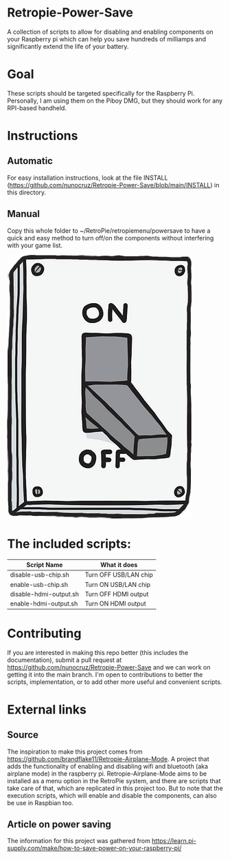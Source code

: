 # Retropie-Power-Save
A collection of scripts to allow for disabling and enabling components on your Raspberry pi which can help you save hundreds of milliamps and significantly extend the life of your battery.

# Goal
These scripts should be targeted specifically for the Raspberry Pi. Personally, I am using them on the Piboy DMG, but they should work for any RPI-based handheld.

# Instructions
## Automatic
For easy installation instructions, look at the file INSTALL (https://github.com/nunocruz/Retropie-Power-Save/blob/main/INSTALL) in this directory.

## Manual
Copy this whole folder to ~/RetroPie/retropiemenu/powersave to have a quick and easy method to turn off/on the components without interfering with your game list. 

![Image of the power save folder this script adds in RetroPie's EmulationStation Menu](https://raw.githubusercontent.com/nunocruz/Retropie-Power-Save/main/on-off-switch.png)

# The included scripts:

| Script Name               | What it does              |
| --- | --- |
|disable-usb-chip.sh        | Turn OFF USB/LAN chip         |
|enable-usb-chip.sh         | Turn ON USB/LAN chip          |
|disable-hdmi-output.sh     | Turn OFF HDMI output      |
|enable-hdmi-output.sh      | Turn ON HDMI output       |

# Contributing
If you are interested in making this repo better (this includes the documentation), submit a pull request at https://github.com/nunocruz/Retropie-Power-Save and we can work on getting it into the main branch. I'm open to contributions to better the scripts, implementation, or to add other more useful and convenient scripts.

# External links

## Source
The inspiration to make this project comes from https://github.com/brandflake11/Retropie-Airplane-Mode. A project that adds the functionality of enabling and disabling wifi and bluetooth (aka airplane mode) in the raspberry pi.
Retropie-Airplane-Mode aims to be installed as a menu option in the RetroPie system, and there are scripts that take care of that, which are replicated in this project too. But to note that the execution scripts, which will enable and disable the components, can also be use in Raspbian too.

## Article on power saving
The information for this project was gathered from https://learn.pi-supply.com/make/how-to-save-power-on-your-raspberry-pi/
